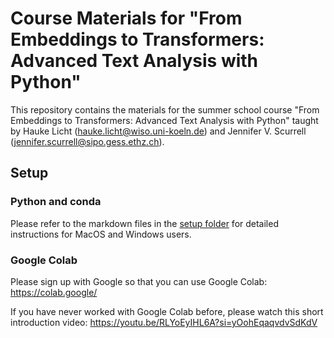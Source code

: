 # Course Materials for "From Embeddings to Transformers: Advanced Text Analysis with Python"

This repository contains the materials for the summer school course  "From Embeddings to Transformers: Advanced Text Analysis with Python" taught by Hauke Licht (hauke.licht@wiso.uni-koeln.de) and Jennifer V. Scurrell (jennifer.scurrell@sipo.gess.ethz.ch).

## Setup

### Python and conda

Please refer to the markdown files in the [setup folder](./setup/) for detailed instructions for MacOS and Windows users.

### Google Colab

Please sign up with Google so that you can use Google Colab: https://colab.google/

If you have never worked with Google Colab before, please watch this short introduction video: https://youtu.be/RLYoEyIHL6A?si=yOohEqaqvdvSdKdV

